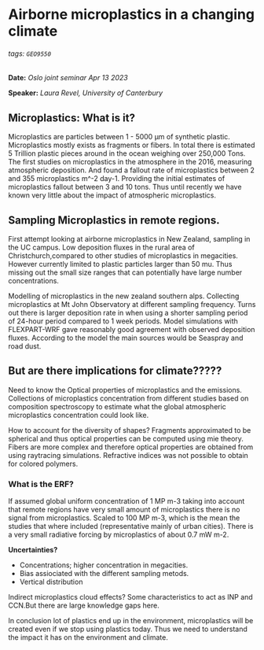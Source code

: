 # Airborne microplastics in a changing climate

###### tags: `GEO9550`
**Date:** *Oslo joint seminar Apr 13 2023*

**Speaker:** *Laura Revel, University of Canterbury*

## Microplastics: What is it?
Microplastics are particles between 1 - 5000 &mu;m of synthetic plastic. 
Microplastics mostly exists as fragments or fibers. 
In total there is estimated 5 Trillion plastic pieces around 
in the ocean weighing over 250,000 Tons. 
The first studies on microplastics in the atmosphere in the 2016, 
measuring atmospheric deposition. And found a fallout rate of microplastics between 2 
and 355 microplastics m^-2 day-1. Providing the initial estimates of microplastics
fallout between 3 and 10 tons. Thus until recently we have known very little about
the impact of atmospheric microplastics.  

## Sampling Microplastics in remote regions.
First attempt looking at airborne microplastics in New Zealand, sampling in the UC 
campus. Low deposition fluxes in the rural area of Christchurch,compared to other 
studies of microplastics in megacities. 
However currently limited to plastic particles larger than 50 mu. Thus missing out the 
small size ranges that can potentially have large number concentrations.

Modelling of microplastics in the new zealand southern alps. Collecting microplastics at 
Mt John Observatory at different sampling frequency. Turns out there is larger 
deposition rate in when using a shorter sampling period of 24-hour period compared to 1 
week periods.  Model simulations with FLEXPART-WRF gave reasonably good agreement with 
observed deposition fluxes. According to the model the main sources would be Seaspray 
and road dust.

## But are there implications for climate????? 
Need to know the Optical properties of microplastics and the emissions. 
Collections of microplastics concentration from different studies based on composition 
spectroscopy to estimate what the global atmospheric microplastics concentration could 
look like. 

How to account for the diversity of shapes? Fragments approximated to be spherical and 
thus optical properties can be computed using mie theory. 
Fibers are more complex and therefore optical properties are obtained from using 
raytracing simulations. Refractive indices was not possible to obtain for colored 
polymers.  

### What is the ERF?
If assumed global uniform concentration of 1 MP m-3 taking into account that remote 
regions have very small amount of microplastics there is no signal from 
microplastics. Scaled to 100 MP m-3, which is the mean the studies that where included 
(representative mainly of urban cities). 
There is a very small radiative forcing by microplastics of about 0.7 mW m-2. 

**Uncertainties?**
- Concentrations; higher concentration in megacities. 
- Bias assiociated with the different sampling metods. 
- Vertical distribution 

Indirect microplastics cloud effects? Some characteristics to act as INP and CCN.But 
there are large knowledge gaps here. 

In conclusion lot of plastics end up in the environment, microplastics will be 
created even if we stop using plastics today. Thus we need to understand the 
impact it has on the environment and climate.  
